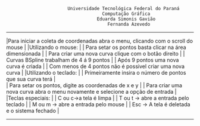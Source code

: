                            Universidade Tecnológica Federal do Paraná                               
                                        Computação Gráfica                                         
                                      Eduarda Simonis Gavião                                       
                                          Fernanda Azevedo                                         
_____________________________________________________________________________________________________
 |Para iniciar a coleta de coordenadas abra o menu, clicando com o scroll do mouse                 |
 |Utilizando o mouse:                                                                              |
 |                  Para setar os pontos basta clicar na área dimensionada                         |
 |                  Para criar uma nova curva clique com o botão direito                           |
 |                  Curvas BSpline trabalham de 4 á 9 pontos                                       |
 |                  Após 9 pontos uma nova curva é criada                                          | 
 |                 Com menos de 4 pontos não é possivel criar uma nova curva                       |
 |Utilizando o teclado:                                                                            | 
 |                  Primeiramente insira o número de pontos que sua curva terá                     |  
 |                  Para setar os pontos, digite as coordenadas de x e y                           | 
 |                  Para criar uma nova curva abra o menu novamente e selecione a opção de entrada |
 |Teclas especiais:                                                                                |
 |                   C ou c->a tela é limpa                                                        |
 |                   T ou t -> abre a entrada pelo teclado                                         |
 |                   M ou m -> abre a entrada pelo mouse                                           |
 |                   Esc -> A tela é deletada e o sistema fechado                                  |
____________________________________________________________________________________________________


